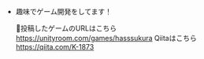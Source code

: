 - 趣味でゲーム開発をしてます！

  👾投稿したゲームのURLはこちら
  https://unityroom.com/games/hasssukura
  <a>Qiitaはこちら
https://qiita.com/K-1873
<!---
K-1873/K-1873 is a ✨ special ✨ repository because its `README.md` (this file) appears on your GitHub profile.
You can click the Preview link to take a look at your changes.
--->
